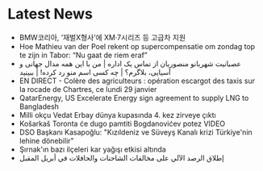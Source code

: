 # Latest News
-  BMW코리아, ‘재벌X형사’에 XM·7시리즈 등 고급차 지원
-  Hoe Mathieu van der Poel rekent op supercompensatie om zondag top te zijn in Tabor: “Nu gaat de riem eraf”
-  عصبانیت شهربانو منصوریان از تماس یک اداره | من با این همه مدال جهانی و آسیایی، بلاگرم؟ | چه کسی اسم منو رد کرده! | ببینید
-  EN DIRECT - Colère des agriculteurs : opération escargot des taxis sur la rocade de Chartres, ce lundi 29 janvier
-  QatarEnergy, US Excelerate Energy sign agreement to supply LNG to Bangladesh
-  Milli okçu Vedat Erbay dünya kupasında 4. kez zirveye çıktı
-  Košarkaš Toronta će dugo pamtiti Bogdanovićev potez VIDEO
-  DSO Başkanı Kasapoğlu: "Kızıldeniz ve Süveyş Kanalı krizi Türkiye'nin lehine dönebilir"
-  Şırnak'ın bazı ilçeleri kar yağışı etkisi altında
-  إطلاق الرصد الآلي على مخالفات الشاحنات والحافلات في أبريل المقبل
